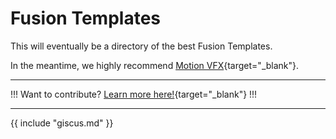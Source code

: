 # Fusion Templates

This will eventually be a directory of the best Fusion Templates.

In the meantime, we highly recommend [Motion VFX](https://www.motionvfx.com){target="_blank"}.

---

!!!
Want to contribute? [Learn more here!](https://resolve.cafe/contribute/){target="_blank"}
!!!

---

{{ include "giscus.md" }}